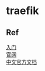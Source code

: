 # traefik

## Ref
[入门](https://juejin.cn/post/7127571970819883015)  
[官网](https://doc.traefik.io/traefik/)  
[中文官方文档](https://docs.traefik.cn/)